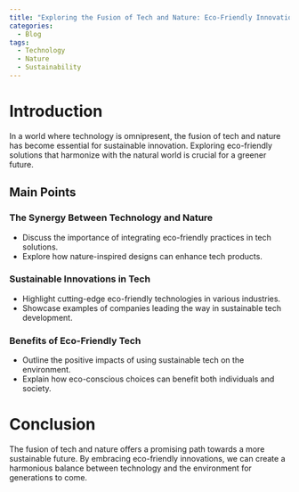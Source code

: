 ```yaml
---
title: "Exploring the Fusion of Tech and Nature: Eco-Friendly Innovations"
categories:
  - Blog
tags:
  - Technology
  - Nature
  - Sustainability
---
```


# Introduction
In a world where technology is omnipresent, the fusion of tech and nature has become essential for sustainable innovation. Exploring eco-friendly solutions that harmonize with the natural world is crucial for a greener future.

## Main Points
### The Synergy Between Technology and Nature
- Discuss the importance of integrating eco-friendly practices in tech solutions.
- Explore how nature-inspired designs can enhance tech products.

### Sustainable Innovations in Tech
- Highlight cutting-edge eco-friendly technologies in various industries.
- Showcase examples of companies leading the way in sustainable tech development.

### Benefits of Eco-Friendly Tech
- Outline the positive impacts of using sustainable tech on the environment.
- Explain how eco-conscious choices can benefit both individuals and society.

# Conclusion
The fusion of tech and nature offers a promising path towards a more sustainable future. By embracing eco-friendly innovations, we can create a harmonious balance between technology and the environment for generations to come.